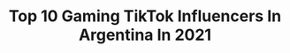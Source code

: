 ---
title: Top 10 Gaming TikTok Influencers In Argentina In 2021
description: >-
  Find top gaming TikTok influencers in Argentina in 2021. Most popular hashtags: #parati #fyp #foryou #gaming.
platform: TikTok
hits: 35
text_top: Identify the most popular TikTok accounts on inBeat.
text_bottom: Our search engine has 35 TikTok influencers like this in Argentina for you to pitch.
profiles:
  - username: "airsoftbb"
    fullname: >-
      Brian from airsoftBB
    bio: >-
      ⚪️Airsoft & 💻 gaming Suscríbanse a mi YouTube ⬇️ Objetivo 450k !!
    location: "Argentina"
    followers: 426100
    engagement: 717
    commentsToLikes: 0.011691
    id: ckcj4ftpe58280j23pdav84m8
    verified: false
    hashtags: "#philipshue, #rgb, #rainbowsixsiege, #airsoftclips"
  - username: "edits._.arte._"
    fullname: >-
      Mates artesanales y más
    bio: >-
      Hacemos mates artesanales para todos los gustos. Envios a CABA Argentina 🌍🙌💌
    location: "Argentina"
    followers: 4108
    engagement: 2409
    commentsToLikes: 0.085230
    id: ckavtaf6j610e0j23z5mnc8t2
    verified: false
    hashtags: "#charlidamelio, #behappy, #foryou, #asuran"
  - username: "denftw"
    fullname: >-
      denftw
    bio: >-
      Me gustan lo' jueguitos 🎮 Ig: denftw1 Seguime en Twitch, me re ayudás 💕 210k🔒
    location: "Argentina"
    followers: 203500
    engagement: 1877
    commentsToLikes: 0.022713
    id: ckbangh9geawq0j238kelyern
    verified: false
    hashtags: "#fortnite, #leagueoflegends, #internet, #gaming"
  - username: "suzuufun"
    fullname: >-
      Hernan Suzuki Son
    bio: >-
      Soy Argen-Japo-Corea-Tino 🇦🇷🇯🇵🇰🇷 ♥️ Gamers AMO STREAMEAR
    location: "Argentina"
    followers: 513100
    engagement: 1630
    commentsToLikes: 0.009439
    id: ckavp23v200xu0j23m9nusep8
    verified: false
    hashtags: "#gamers, #twitch, #gaming, #pcgamer"
  - username: "tech.3d"
    fullname: >-
      Ian Carrasco
    bio: >-
      Proyectos, impresiones, cosplays y más 😉
    location: "Argentina"
    followers: 49100
    engagement: 1038
    commentsToLikes: 0.011756
    id: ckb9kq4jkct9g0j23m0i0d34x
    verified: false
    hashtags: "#creality, #mask, #spiderman, #mandalorian"
  - username: "ttvtiagoanzoo"
    fullname: >-
      tiagoanzoo
    bio: >-
      17 🇦🇷50k??🇦🇷 🤡El Sustos🤡 ¡¡Streams la noche arg!! ⬇️Seguime en Twitch!⬇️
    location: "Argentina"
    followers: 48000
    engagement: 1456
    commentsToLikes: 0.010116
    id: ckd5xcl0m05a80j23z9mi0rfi
    verified: false
    hashtags: "#outlast, #gaming, #gameplay, #parati"
  - username: "_..lili..._"
    fullname: >-
      Lili :D
    bio: >-
      😾👍
    location: "Argentina"
    followers: 4576
    engagement: 2287
    commentsToLikes: 0.068127
    id: ckd6wirogsd7n0j23la6flgzd
    verified: false
    hashtags: "#nuevoocxd, #gamingmovil, #greenscreen, #cancelzoom"
  - username: "winsor.ff"
    fullname: >-
      WINSORtiktok
    bio: >-
      LINK DIRECTO A MI CANAL DE YOU TUBE ☝️☝️ ❤ NUEVO VIDEO 👇
    location: "Argentina"
    followers: 202300
    engagement: 2043
    commentsToLikes: 0.034497
    id: ckd5n5c98wj8y0j23pmi12woj
    verified: false
    hashtags: "#trending, #flighthouse, #funny, #foryou"
  - username: "_francisco.m"
    fullname: >-
      Francisco Maldonado 👽
    bio: >-
      lo que pinte...soy buena onda brotherrr. mi Instagram está arriba👆🏻 seguimee
    location: "Argentina"
    followers: 3746
    engagement: 1964
    commentsToLikes: 0.037469
    id: ckcjblik491t90j234tszhygd
    verified: false
    hashtags: "#destacame, #fyb, #arg, #comedia"
  - username: "limonuvu"
    fullname: >-
      skiusmy 😾👊🏻
    bio: >-
      tengo 22,1 k de personas en mi corazón ❤❤❤
    location: "Argentina"
    followers: 22100
    engagement: 2353
    commentsToLikes: 0.041619
    id: cka0g483q2ka40i78qim1mrya
    verified: false
    hashtags: "#parati, #comedia, #fyp, #destacame"
---